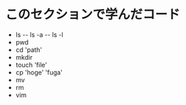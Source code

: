 # このセクションで学んだコード
- ls
-- ls -a 
-- ls -l
- pwd
- cd 'path'
- mkdir
- touch 'file'
- cp 'hoge' 'fuga'
- mv
- rm
- vim

